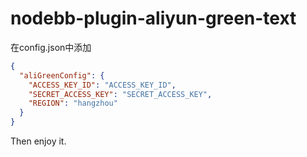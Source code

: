 # nodebb-plugin-aliyun-green-text

在config.json中添加
```json
{
  "aliGreenConfig": {
    "ACCESS_KEY_ID": "ACCESS_KEY_ID",
    "SECRET_ACCESS_KEY": "SECRET_ACCESS_KEY",
    "REGION": "hangzhou"
  }
}
```
Then enjoy it.
